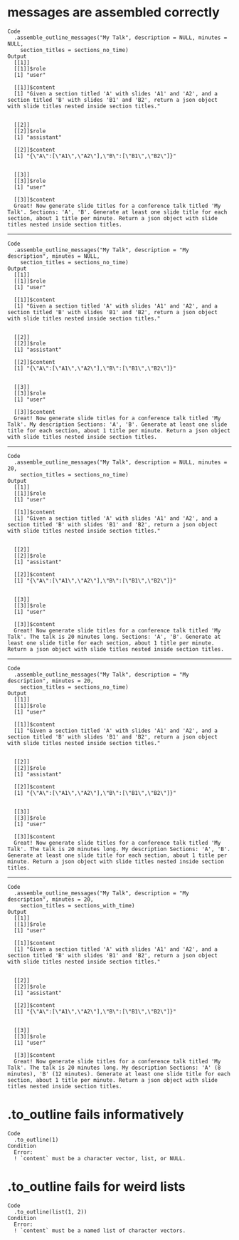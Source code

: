 # messages are assembled correctly

    Code
      .assemble_outline_messages("My Talk", description = NULL, minutes = NULL,
        section_titles = sections_no_time)
    Output
      [[1]]
      [[1]]$role
      [1] "user"
      
      [[1]]$content
      [1] "Given a section titled 'A' with slides 'A1' and 'A2', and a section titled 'B' with slides 'B1' and 'B2', return a json object with slide titles nested inside section titles."
      
      
      [[2]]
      [[2]]$role
      [1] "assistant"
      
      [[2]]$content
      [1] "{\"A\":[\"A1\",\"A2\"],\"B\":[\"B1\",\"B2\"]}"
      
      
      [[3]]
      [[3]]$role
      [1] "user"
      
      [[3]]$content
      Great! Now generate slide titles for a conference talk titled 'My Talk'. Sections: 'A', 'B'. Generate at least one slide title for each section, about 1 title per minute. Return a json object with slide titles nested inside section titles.
      
      

---

    Code
      .assemble_outline_messages("My Talk", description = "My description", minutes = NULL,
        section_titles = sections_no_time)
    Output
      [[1]]
      [[1]]$role
      [1] "user"
      
      [[1]]$content
      [1] "Given a section titled 'A' with slides 'A1' and 'A2', and a section titled 'B' with slides 'B1' and 'B2', return a json object with slide titles nested inside section titles."
      
      
      [[2]]
      [[2]]$role
      [1] "assistant"
      
      [[2]]$content
      [1] "{\"A\":[\"A1\",\"A2\"],\"B\":[\"B1\",\"B2\"]}"
      
      
      [[3]]
      [[3]]$role
      [1] "user"
      
      [[3]]$content
      Great! Now generate slide titles for a conference talk titled 'My Talk'. My description Sections: 'A', 'B'. Generate at least one slide title for each section, about 1 title per minute. Return a json object with slide titles nested inside section titles.
      
      

---

    Code
      .assemble_outline_messages("My Talk", description = NULL, minutes = 20,
        section_titles = sections_no_time)
    Output
      [[1]]
      [[1]]$role
      [1] "user"
      
      [[1]]$content
      [1] "Given a section titled 'A' with slides 'A1' and 'A2', and a section titled 'B' with slides 'B1' and 'B2', return a json object with slide titles nested inside section titles."
      
      
      [[2]]
      [[2]]$role
      [1] "assistant"
      
      [[2]]$content
      [1] "{\"A\":[\"A1\",\"A2\"],\"B\":[\"B1\",\"B2\"]}"
      
      
      [[3]]
      [[3]]$role
      [1] "user"
      
      [[3]]$content
      Great! Now generate slide titles for a conference talk titled 'My Talk'. The talk is 20 minutes long. Sections: 'A', 'B'. Generate at least one slide title for each section, about 1 title per minute. Return a json object with slide titles nested inside section titles.
      
      

---

    Code
      .assemble_outline_messages("My Talk", description = "My description", minutes = 20,
        section_titles = sections_no_time)
    Output
      [[1]]
      [[1]]$role
      [1] "user"
      
      [[1]]$content
      [1] "Given a section titled 'A' with slides 'A1' and 'A2', and a section titled 'B' with slides 'B1' and 'B2', return a json object with slide titles nested inside section titles."
      
      
      [[2]]
      [[2]]$role
      [1] "assistant"
      
      [[2]]$content
      [1] "{\"A\":[\"A1\",\"A2\"],\"B\":[\"B1\",\"B2\"]}"
      
      
      [[3]]
      [[3]]$role
      [1] "user"
      
      [[3]]$content
      Great! Now generate slide titles for a conference talk titled 'My Talk'. The talk is 20 minutes long. My description Sections: 'A', 'B'. Generate at least one slide title for each section, about 1 title per minute. Return a json object with slide titles nested inside section titles.
      
      

---

    Code
      .assemble_outline_messages("My Talk", description = "My description", minutes = 20,
        section_titles = sections_with_time)
    Output
      [[1]]
      [[1]]$role
      [1] "user"
      
      [[1]]$content
      [1] "Given a section titled 'A' with slides 'A1' and 'A2', and a section titled 'B' with slides 'B1' and 'B2', return a json object with slide titles nested inside section titles."
      
      
      [[2]]
      [[2]]$role
      [1] "assistant"
      
      [[2]]$content
      [1] "{\"A\":[\"A1\",\"A2\"],\"B\":[\"B1\",\"B2\"]}"
      
      
      [[3]]
      [[3]]$role
      [1] "user"
      
      [[3]]$content
      Great! Now generate slide titles for a conference talk titled 'My Talk'. The talk is 20 minutes long. My description Sections: 'A' (8 minutes), 'B' (12 minutes). Generate at least one slide title for each section, about 1 title per minute. Return a json object with slide titles nested inside section titles.
      
      

# .to_outline fails informatively

    Code
      .to_outline(1)
    Condition
      Error:
      ! `content` must be a character vector, list, or NULL.

# .to_outline fails for weird lists

    Code
      .to_outline(list(1, 2))
    Condition
      Error:
      ! `content` must be a named list of character vectors.

